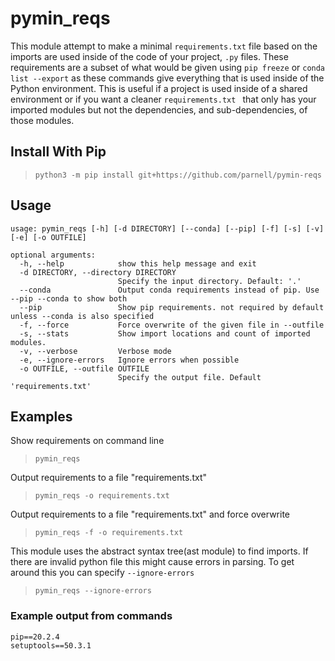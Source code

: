 # pymin_reqs

This module attempt to make a minimal `requirements.txt` file based on the imports are used inside of the code of your project, `.py` files. These requirements are a subset of what would be given using `pip freeze` or `conda list --export` as these commands give everything that is used inside of the Python environment. This is useful if a project is used inside of a shared environment or if you want a cleaner `requirements.txt ` that only has your imported modules but not the dependencies, and sub-dependencies, of those modules.

## Install With Pip
> `python3 -m pip install git+https://github.com/parnell/pymin-reqs`

## Usage
```
usage: pymin_reqs [-h] [-d DIRECTORY] [--conda] [--pip] [-f] [-s] [-v] [-e] [-o OUTFILE]

optional arguments:
  -h, --help            show this help message and exit
  -d DIRECTORY, --directory DIRECTORY
                        Specify the input directory. Default: '.'
  --conda               Output conda requirements instead of pip. Use --pip --conda to show both
  --pip                 Show pip requirements. not required by default unless --conda is also specified
  -f, --force           Force overwrite of the given file in --outfile
  -s, --stats           Show import locations and count of imported modules.
  -v, --verbose         Verbose mode
  -e, --ignore-errors   Ignore errors when possible
  -o OUTFILE, --outfile OUTFILE
                        Specify the output file. Default 'requirements.txt'
```
## Examples
Show requirements on command line
> `pymin_reqs`

Output requirements to a file "requirements.txt"
> `pymin_reqs -o requirements.txt`

Output requirements to a file "requirements.txt" and force overwrite
> `pymin_reqs -f -o requirements.txt`

This module uses the abstract syntax tree(ast module) to find imports. If there are invalid python file this might cause errors in parsing. To get around this you can specify `--ignore-errors`
> `pymin_reqs --ignore-errors`



### Example output from commands
```
pip==20.2.4
setuptools==50.3.1
```
